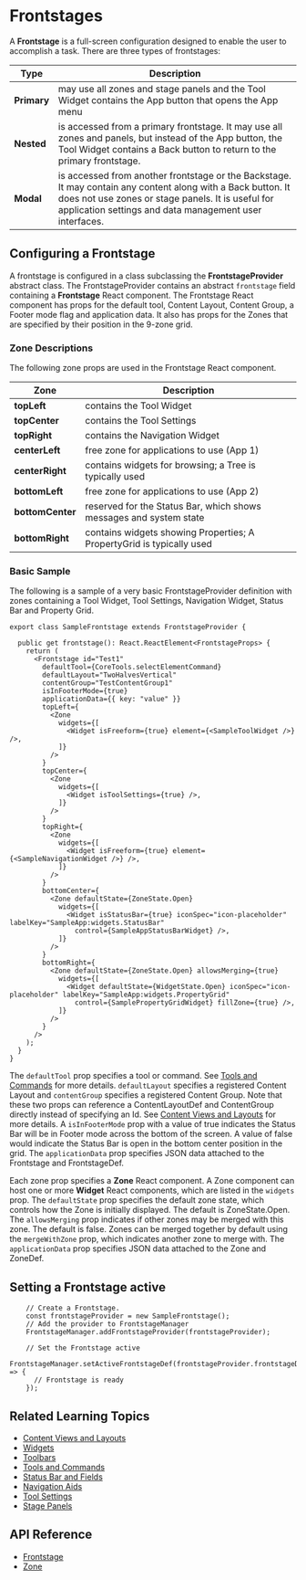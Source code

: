 # Frontstages

A **Frontstage** is a full-screen configuration designed to enable the user to accomplish a task. There are three types of frontstages:

|Type|Description
|-----|-----
|**Primary** | may use all zones and stage panels and the Tool Widget contains the App button that opens the App menu
|**Nested** | is accessed from a primary frontstage. It may use all zones and panels, but instead of the App button, the Tool Widget contains a Back button to return to the primary frontstage.
|**Modal** | is accessed from another frontstage or the Backstage. It may contain any content along with a Back button. It does not use zones or stage panels. It is useful for application settings and data management user interfaces.

## Configuring a Frontstage

A frontstage is configured in a class subclassing the **FrontstageProvider** abstract class.
The FrontstageProvider contains an abstract `frontstage` field containing a **Frontstage** React component.
The Frontstage React component has props for the default tool, Content Layout, Content Group, a Footer mode flag and application data.
It also has props for the Zones that are specified by their position in the 9-zone grid.

### Zone Descriptions

The following zone props are used in the Frontstage React component.

|Zone|Description
|-----|-----
|**topLeft** | contains the Tool Widget
|**topCenter** | contains the Tool Settings
|**topRight** | contains the Navigation Widget
|**centerLeft** | free zone for applications to use (App 1)
|**centerRight** | contains widgets for browsing; a Tree is typically used
|**bottomLeft** | free zone for applications to use (App 2)
|**bottomCenter** | reserved for the Status Bar, which shows messages and system state
|**bottomRight** | contains widgets showing Properties; A PropertyGrid is typically used

### Basic Sample

The following is a sample of a very basic FrontstageProvider definition with zones containing a Tool Widget, Tool Settings, Navigation Widget, Status Bar and Property Grid.

```TSX
export class SampleFrontstage extends FrontstageProvider {

  public get frontstage(): React.ReactElement<FrontstageProps> {
    return (
      <Frontstage id="Test1"
        defaultTool={CoreTools.selectElementCommand}
        defaultLayout="TwoHalvesVertical"
        contentGroup="TestContentGroup1"
        isInFooterMode={true}
        applicationData={{ key: "value" }}
        topLeft={
          <Zone
            widgets={[
              <Widget isFreeform={true} element={<SampleToolWidget />} />,
            ]}
          />
        }
        topCenter={
          <Zone
            widgets={[
              <Widget isToolSettings={true} />,
            ]}
          />
        }
        topRight={
          <Zone
            widgets={[
              <Widget isFreeform={true} element={<SampleNavigationWidget />} />,
            ]}
          />
        }
        bottomCenter={
          <Zone defaultState={ZoneState.Open}
            widgets={[
              <Widget isStatusBar={true} iconSpec="icon-placeholder" labelKey="SampleApp:widgets.StatusBar"
                control={SampleAppStatusBarWidget} />,
            ]}
          />
        }
        bottomRight={
          <Zone defaultState={ZoneState.Open} allowsMerging={true}
            widgets={[
              <Widget defaultState={WidgetState.Open} iconSpec="icon-placeholder" labelKey="SampleApp:widgets.PropertyGrid"
                control={SamplePropertyGridWidget} fillZone={true} />,
            ]}
          />
        }
      />
    );
  }
}

```

The `defaultTool` prop specifies a tool or command. See [Tools and Commands](./ToolsCommands.md) for more details.
`defaultLayout` specifies a registered Content Layout and `contentGroup` specifies a registered Content Group.
Note that these two props can reference a ContentLayoutDef and ContentGroup directly instead of specifying an Id.
See [Content Views and Layouts](./ContentViews.md) for more details.
A `isInFooterMode` prop with a value of true indicates the Status Bar will be in Footer mode across the bottom of the screen.
A value of false would indicate the Status Bar is open in the bottom center position in the grid.
The `applicationData` prop specifies JSON data attached to the Frontstage and FrontstageDef.

Each zone prop specifies a **Zone** React component.
A Zone component can host one or more **Widget** React components, which are listed in the `widgets` prop.
The `defaultState` prop specifies the default zone state, which controls how the Zone is initially displayed. The default is ZoneState.Open.
The `allowsMerging` prop indicates if other zones may be merged with this zone. The default is false.
Zones can be merged together by default using the `mergeWithZone` prop, which indicates another zone to merge with.
The `applicationData` prop specifies JSON data attached to the Zone and ZoneDef.

## Setting a Frontstage active

```TSX
    // Create a Frontstage.
    const frontstageProvider = new SampleFrontstage();
    // Add the provider to FrontstageManager
    FrontstageManager.addFrontstageProvider(frontstageProvider);

    // Set the Frontstage active
    FrontstageManager.setActiveFrontstageDef(frontstageProvider.frontstageDef).then(() => {
      // Frontstage is ready
    });
```


## Related Learning Topics

* [Content Views and Layouts](./ContentViews.md)
* [Widgets](./Widgets.md)
* [Toolbars](./Toolbars.md)
* [Tools and Commands](./ToolsCommands.md)
* [Status Bar and Fields](./StatusBar.md)
* [Navigation Aids](./NavigationAids.md)
* [Tool Settings](./ToolSettings.md)
* [Stage Panels](./StagePanels.md)

## API Reference

* [Frontstage]($framework:Frontstage)
* [Zone]($framework:Zone)
